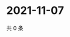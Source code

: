 # 2021-11-07

共 0 条

<!-- BEGIN WEIBO -->
<!-- 最后更新时间 Sun Nov 07 2021 05:00:41 GMT+0800 (China Standard Time) -->

<!-- END WEIBO -->
